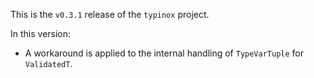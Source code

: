 This is the `v0.3.1` release of the `typinox` project.

In this version:

- A workaround is applied to the internal handling of `TypeVarTuple` for `ValidatedT`.

<!-- TODO before release: pyproject.toml, docs/src/conf.py -->
